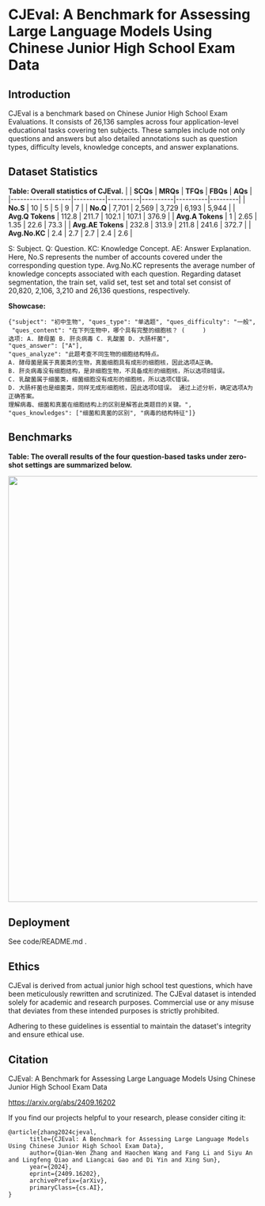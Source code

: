 # CJEval: A Benchmark for Assessing Large Language Models Using Chinese Junior High School Exam Data

## Introduction
CJEval is a benchmark based on Chinese Junior High School Exam Evaluations. It consists of 26,136 samples across four application-level educational tasks covering ten subjects. These samples include not only questions and answers but also detailed annotations such as question types, difficulty levels, knowledge concepts, and answer explanations.

## Dataset Statistics
**Table: Overall statistics of CJEval.**
|                   | **SCQs** | **MRQs** | **TFQs** | **FBQs** | **AQs** |
|-------------------|----------|----------|----------|----------|---------|
| **No.S**          | 10       | 5        | 5        | 9        | 7       |
| **No.Q**          | 7,701    | 2,569    | 3,729    | 6,193    | 5,944   |
| **Avg.Q Tokens**  | 112.8    | 211.7    | 102.1    | 107.1    | 376.9   |
| **Avg.A Tokens**  | 1        | 2.65     | 1.35     | 22.6     | 73.3    |
| **Avg.AE Tokens** | 232.8    | 313.9    | 211.8    | 241.6    | 372.7   |
| **Avg.No.KC**     | 2.4      | 2.7      | 2.7      | 2.4      | 2.6     |

 S: Subject. Q: Question. KC: Knowledge Concept. AE: Answer Explanation. Here, No.S represents the number of accounts covered under the corresponding question type. Avg.No.KC represents the average number of knowledge concepts associated with each question. Regarding dataset segmentation, the train set, valid set, test set and total set consist of 20,820, 2,106, 3,210 and 26,136 questions, respectively.

**Showcase:**
```
{"subject": "初中生物", "ques_type": "单选题", "ques_difficulty": "一般",
 "ques_content": "在下列生物中，哪个具有完整的细胞核？ (     )
选项: A. 酵母菌 B. 肝炎病毒 C. 乳酸菌 D. 大肠杆菌", 
"ques_answer": ["A"], 
"ques_analyze": "此题考查不同生物的细胞结构特点。 
A. 酵母菌是属于真菌类的生物，真菌细胞具有成形的细胞核，因此选项A正确。 
B. 肝炎病毒没有细胞结构，是非细胞生物，不具备成形的细胞核，所以选项B错误。 
C. 乳酸菌属于细菌类，细菌细胞没有成形的细胞核，所以选项C错误。 
D. 大肠杆菌也是细菌类，同样无成形细胞核，因此选项D错误。 通过上述分析，确定选项A为正确答案。
理解病毒、细菌和真菌在细胞结构上的区别是解答此类题目的关键。", 
"ques_knowledges": ["细菌和真菌的区别", "病毒的结构特征"]}
```

## Benchmarks

**Table: The overall results of the four question-based tasks under zero-shot settings are summarized below.**

<img src="https://github.com/SmileWHC/CJEval/blob/main/src/overall_results.png" width="860" />

## Deployment

See code/README.md .

## Ethics

CJEval is derived from actual junior high school test questions, which have been meticulously rewritten and scrutinized. The CJEval dataset is intended solely for academic and research purposes. Commercial use or any misuse that deviates from these intended purposes is strictly prohibited. 

Adhering to these guidelines is essential to maintain the dataset's integrity and ensure ethical use.

## Citation
CJEval: A Benchmark for Assessing Large Language Models Using Chinese Junior High School Exam Data

https://arxiv.org/abs/2409.16202

 If you find our projects helpful to your research, please consider citing it:
```
@article{zhang2024cjeval,
      title={CJEval: A Benchmark for Assessing Large Language Models Using Chinese Junior High School Exam Data}, 
      author={Qian-Wen Zhang and Haochen Wang and Fang Li and Siyu An and Lingfeng Qiao and Liangcai Gao and Di Yin and Xing Sun},
      year={2024},
      eprint={2409.16202},
      archivePrefix={arXiv},
      primaryClass={cs.AI},
}
```